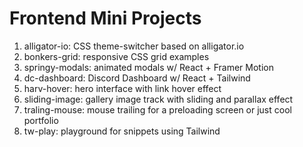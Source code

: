 # Frontend Mini Projects

1. alligator-io: CSS theme-switcher based on alligator.io
2. bonkers-grid: responsive CSS grid examples
3. springy-modals: animated modals w/ React + Framer Motion
4. dc-dashboard: Discord Dashboard w/ React + Tailwind
5. harv-hover: hero interface with link hover effect
6. sliding-image: gallery image track with sliding and parallax effect
7. traling-mouse: mouse trailing for a preloading screen or just cool portfolio
8. tw-play: playground for snippets using Tailwind
